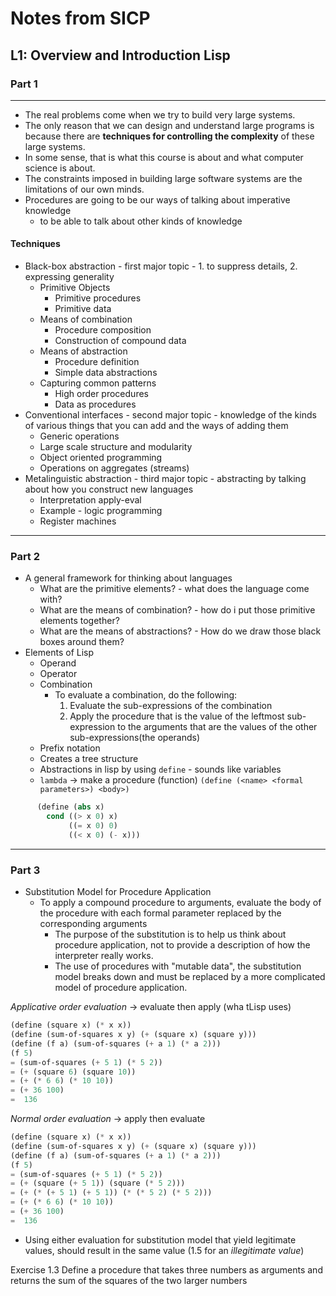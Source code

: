 # Notes from SICP

## L1: Overview and Introduction Lisp

### Part 1

---

* The real problems come when we try to build very large systems.
* The only reason that we can design and understand large programs is because there are **techniques for controlling the complexity** of these large systems.
* In some sense, that is what this course is about and what computer science is about.
* The constraints imposed in building large software systems are the limitations of our own minds.
* Procedures are going to be our ways of talking about imperative knowledge
  * to be able to talk about other kinds of knowledge

#### Techniques

* Black-box abstraction - first major topic - 1. to suppress details, 2. expressing generality
  * Primitive Objects
    * Primitive procedures
    * Primitive data
  * Means of combination
    * Procedure composition
    * Construction of compound data
  * Means of abstraction
    * Procedure definition
    * Simple data abstractions
  * Capturing common patterns
    * High order procedures
    * Data as procedures
* Conventional interfaces - second major topic - knowledge of the kinds of various things that you can add and the ways of adding them
  * Generic operations
  * Large scale structure and modularity
  * Object oriented programming
  * Operations on aggregates (streams)
* Metalinguistic abstraction - third major topic - abstracting by talking about how you construct new languages
  * Interpretation apply-eval
  * Example - logic programming
  * Register machines

---

### Part 2

* A general framework for thinking about languages
  * What are the primitive elements? - what does the language come with?
  * What are the means of combination? - how do i put those primitive elements together?
  * What are the means of abstractions? - How do we draw those black boxes around them?
* Elements of Lisp
  * Operand
  * Operator
  * Combination
    * To evaluate a combination, do the following:
      1. Evaluate the sub-expressions of the combination
      2. Apply the procedure that is the value of the leftmost sub-expression to the arguments that are the values of the other sub-expressions(the operands)
  * Prefix notation
  * Creates a tree structure
  * Abstractions in lisp by using `define` - sounds like variables
  * `lambda` -> make a procedure (function)
    `(define (<name> <formal parameters>) <body>)`

``` lisp
      (define (abs x)
        cond ((> x 0) x)
             ((= x 0) 0)
             ((< x 0) (- x)))
```

---

### Part 3

* Substitution Model for Procedure Application
  * To apply a compound procedure to arguments, evaluate the body of the procedure with each formal parameter replaced by the corresponding arguments
    * The purpose of the substitution is to help us think about procedure application, not to provide a description of how the interpreter really works.
    * The use of procedures with "mutable data", the substitution model breaks down and must be replaced by a more complicated model of procedure application.

*Applicative order evaluation* -> evaluate then apply (wha tLisp uses)

``` scheme
(define (square x) (* x x))
(define (sum-of-squares x y) (+ (square x) (square y)))
(define (f a) (sum-of-squares (+ a 1) (* a 2)))
(f 5)
= (sum-of-squares (+ 5 1) (* 5 2))
= (+ (square 6) (square 10))
= (+ (* 6 6) (* 10 10))
= (+ 36 100)
=  136
```

*Normal order evaluation* -> apply then evaluate

``` scheme
(define (square x) (* x x))
(define (sum-of-squares x y) (+ (square x) (square y)))
(define (f a) (sum-of-squares (+ a 1) (* a 2)))
(f 5)
= (sum-of-squares (+ 5 1) (* 5 2))
= (+ (square (+ 5 1)) (square (* 5 2)))
= (+ (* (+ 5 1) (+ 5 1)) (* (* 5 2) (* 5 2)))
= (+ (* 6 6) (* 10 10))
= (+ 36 100)
=  136
```

* Using either evaluation for substitution model that yield legitimate values, should result in the same value (1.5 for an *illegitimate value*)

Exercise 1.3
Define a procedure that takes three numbers as arguments and returns the sum of the squares of the two larger numbers
```
